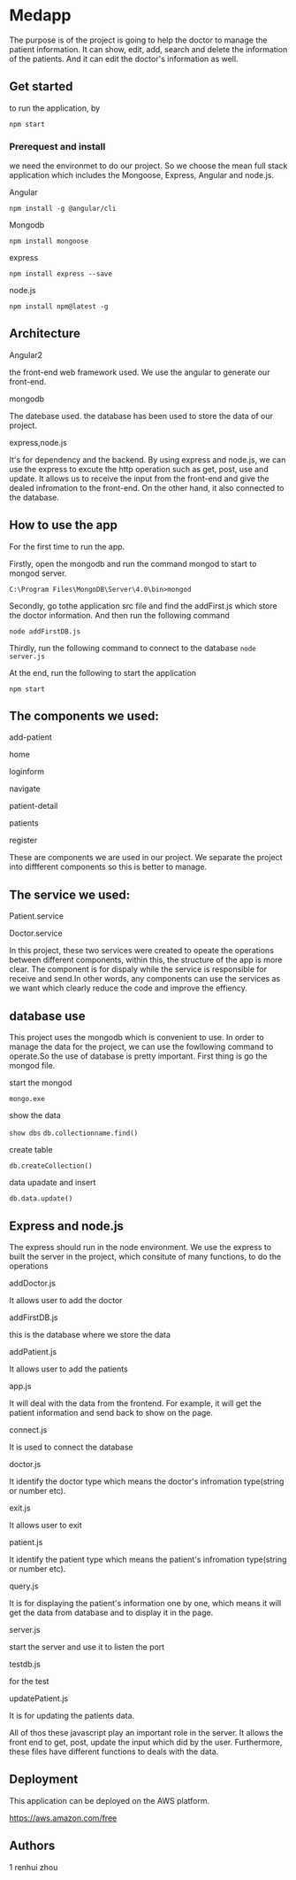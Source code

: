 # Medapp 
The purpose is of the project is going to help the doctor to manage the patient information. It can show, edit, add, search and delete the information of the patients. And it can edit the doctor's information as well.
## Get started
to run the application, by 

```npm start```
### Prerequest and install
we need the environmet to do our project. So we choose the mean full stack application which includes the Mongoose, Express, Angular and node.js. 

Angular

```npm install -g @angular/cli```

Mongodb

```npm install mongoose```

express

 ```npm install express --save```

node.js

```npm install npm@latest -g```

   ## Architecture
 Angular2
 
 the front-end web framework used. We use the angular to generate our front-end.
 
 mongodb
 
 The datebase used. the database has been used to store the data of our project. 
 
 express,node.js
 
 It's for dependency and the backend. By using express and node.js, we can use the express to excute the http operation such as get, post, use and update. It allows us to receive the input from the front-end and give the dealed infromation to the front-end. On the other hand, it also connected to the database.
 
 ## How to use the app
For the first time to run the app.

Firstly, open the mongodb and run the command mongod to start to mongod server.

 ```C:\Program Files\MongoDB\Server\4.0\bin>mongod ```
 
 Secondly, go tothe application src file and find the addFirst.js which store the doctor information. And then run the following command
 
  ```node addFirstDB.js ```
  
 Thirdly, run the following command to connect to the database
  ```node server.js ```
  
At the end, run the following to start the application

 ```npm start ```
 
## The components we used:

 add-patient
 
 home
 
 loginform
 
 navigate
 
 patient-detail
 
 patients
 
 register
 
 These are components we are used in our project.  We separate the project into diffferent components so this is better to manage.
## The service we used:
Patient.service

Doctor.service

In this project, these two services were created to opeate the operations between different components, within this, the structure of the app is more clear. The component is for dispaly while the service is responsible for receive and send.In other words, any components can use the services as we want which clearly reduce the code and improve the effiency.


## database use
This project uses the mongodb which is convenient to use. In order to manage the data for the project, we can use the fowllowing command to operate.So the use of database is pretty important. First thing is go the mongod file.

start the mongod 

```mongo.exe```

show the data

```show dbs```
```db.collectionname.find()```

create table

 ```db.createCollection()  ``` 
 
 data upadate and insert
 
 ```db.data.update() ``` 
 
## Express and node.js

The express should run in the node environment. We use the express to built the server in the project, which consitute of many functions, to do the operations

addDoctor.js

It allows user to add the doctor

addFirstDB.js

this is the database where we store the data

addPatient.js

It allows user to add the patients

app.js

It will deal with the data from the frontend. For example, it will get the patient information and send back to show on the page.

connect.js

It is used to connect the database

doctor.js

It identify the doctor type which means the doctor's infromation type(string or number etc).

exit.js

It allows user to exit

patient.js

It identify the patient type which means the patient's infromation type(string or number etc).

query.js

It is for displaying the patient's information one by one, which means it will get the data from database and to display it in the page.

server.js

start the server and use it to listen the port

testdb.js

for the test

updatePatient.js

It is for updating the patients data.

All of thos these javascript play an important role in the server. It allows the front end to get, post, update the input which did by the user. Furthermore, these files have different functions to deals with the data.


 
 ## Deployment
 This application can be deployed on the AWS platform. 
 
 https://aws.amazon.com/free
 
 ## Authors
1 renhui zhou
       
 
